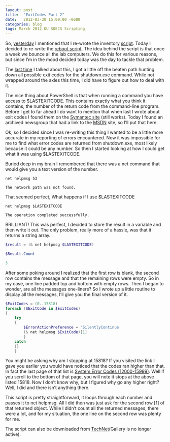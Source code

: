 ```yaml
---
layout: post
title:  "ExitCodes Part 2"
date:   2012-03-30 15:09:00 -0600
categories: blog
tags: March 2012 KU SOECS Scripting
---
```

So, [yesterday](2012-03-20-powershell-new-adinventory-script.md) I mentioned that I re-wrote the inventory [script](https://github.com/jeffpatton1971/mod-posh/blob/master/powershell/production/New-AdInventory.ps1). Today I decided to re-write the [reboot script](https://github.com/jeffpatton1971/mod-posh/blob/master/powershell/production/Reboot-Computer.ps1). The idea behind the script is that once a week we bounce all the lab computers. We do this for various reasons, but since I’m in the mood decided today was the day to tackle that problem.

The [last time](2010-12-07-windows-exit-codes-and-error-codes.md) I talked about this, I got a little off the beaten path hunting down all possible exit codes for the shutdown.exe command. While not wrapped around the axles this time, I did have to figure out how to deal with it.

The nice thing about PowerShell is that when running a command you have access to $LASTEXITCODE. This contains exactly what you think it contains, the number of the return code from the command-line program. Before I get to far ahead I do want to mention that when last I wrote about exit codes I found them on the [Symantec site](http://www.symantec.com/connect/articles/windows-system-error-codes-exit-codes-description) (still works). Today I found an archived newsgroup that had a link to the [MSDN](https://docs.microsoft.com/en-us/windows/win32/debug/system-error-codes) site, so I’ll put that here.

Ok, so I decided since I was re-writing this thing I wanted to be a little more accurate in my reporting of errors encountered. Now it was impossible for me to find what error codes are returned from shutdown.exe, most likely because it could be any number. So then I started looking at how I could get what it was using $LASTEXITCODE.

Buried deep in my brain I remembered that there was a net command that would give you a text version of the number.

``` dos
net helpmsg 53

The network path was not found.
```

That seemed perfect, What happens if I use $LASTEXITCODE

``` dos
net helpmsg $LASTEXITCODE

The operation completed successfully.
```

BRILLIANT! This was perfect, I decided to store the result in a variable and then write it out. The only problem, really more of a hassle, was that it returns a string array.

``` powershell
$result = (& net helpmsg $LASTEXITCODE)

$Result.Count

3
```

After some poking around I realized that the first row is blank, the second row contains the message and that the remaining rows were empty. So in my case, one line padded top and bottom with empty rows. Then I began to wonder, are all the messages one-liners? So I wrote up a little routine to display all the messages, I’ll give you the final version of it.

``` powershell
$ExitCodes = (0..15818)
foreach ($ExitCode in $ExitCodes)
{
    try
    {
        $ErrorActionPreference = 'SilentlyContinue'
        (& net helpmsg $ExitCode)[1]
        }
    catch
    {}
    }
```

You might be asking why am I stopping at 15818? If you visited the link I gave you earlier you would have noticed that the codes ran higher than that. In fact the last page of that list is [System Error Codes (12000-15999)](https://docs.microsoft.com/en-us/windows/win32/debug/system-error-codes--12000-15999-). Well if you scroll to the bottom of that page, you will note it stops at the above listed 15818. Now I don’t know why, but I figured why go any higher right? Well, I did and there isn’t anything there.

This script is pretty straightforward, it loops through each number and passes it to net helpmsg. All I did then was just ask for the second row [1] of that returned object. While I didn’t count all the returned messages, there were a lot, and for my situation, the one line on the second row was plenty for me.

The script can also be downloaded from [TechNet](http://gallery.technet.microsoft.com/Reboot-Computerps1-5d530000)(Gallery is no longer active).
